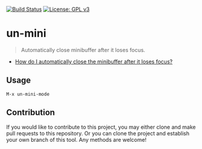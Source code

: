 [![Build Status](https://travis-ci.com/jcs-elpa/un-mini.svg?branch=master)](https://travis-ci.com/jcs-elpa/un-mini)
[![License: GPL v3](https://img.shields.io/badge/License-GPL%20v3-blue.svg)](https://www.gnu.org/licenses/gpl-3.0)

# un-mini
> Automatically close minibuffer after it loses focus.

* [How do I automatically close the minibuffer after it loses focus?](https://www.reddit.com/r/emacs/comments/4d8gvt/how_do_i_automatically_close_the_minibuffer_after/)

## Usage

```
M-x un-mini-mode
```

## Contribution

If you would like to contribute to this project, you may either
clone and make pull requests to this repository. Or you can
clone the project and establish your own branch of this tool.
Any methods are welcome!
